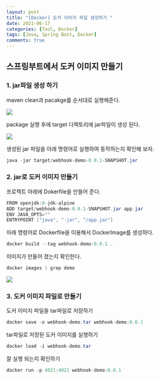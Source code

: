 ```yaml
---
layout: post
title: "[Docker] 도커 이미지 파일 생성하기 "
date: 2021-06-17
categories: [Tool, Docker]
tags: [Java, Spring Boot, Docker]
comments: true
---
```


## 스프링부트에서 도커 이미지 만들기

### 1. jar파일 생성 하기

maven clean과 pacakge를 순서대로 실행해준다. 

<img src ="https://eunmik.github.io/bonita.github.io/assets/img/210617-img1.png" />

package 실행 후에 target 디렉토리에 jar파일이 생성 된다. 

<img src ="https://eunmik.github.io/bonita.github.io/assets/img/210617-img2.png" />

생성된 jar 파일을 아래 명령어로 실행하여 동작하는지 확인해 보자. 

```java
java -jar target/webhook-demo-0.0.1-SNAPSHOT.jar
```

### 2. jar로 도커 이미지 만들기

프로젝트 아래에 Dokerfile을 만들어 준다.

```java
FROM openjdk:8-jdk-alpine
ADD target/webhook-demo-0.0.1-SNAPSHOT.jar app.jar
ENV JAVA_OPTS=""
ENTRYPOINT ["java", "-jar", "/app.jar"]
```

아래 명령어로 Dockerfile을 이용해서 DockerImage를 생성하다. 

```java
docker build --tag webhook-demo:0.0.1 . 
```

이미지가 만들어 졌는지 확인한다. 

```java
docker images | grep demo
```

<img src ="https://eunmik.github.io/bonita.github.io/assets/img/210617-img3.png" />

### 3. 도커 이미지 파일로 만들기

도커 이미지 파일을 tar파일로 저장하기

```java
docker save -o webhook-demo.tar webhook-demo:0.0.1
```

tar파일로 저장된 도커 이미지를 실행하기

```java
docker load -i webhook-demo.tar
```

잘 실행 되는지 확인하기 

```java
docker run -p 4021:4021 webhook-demo:0.0.1
```